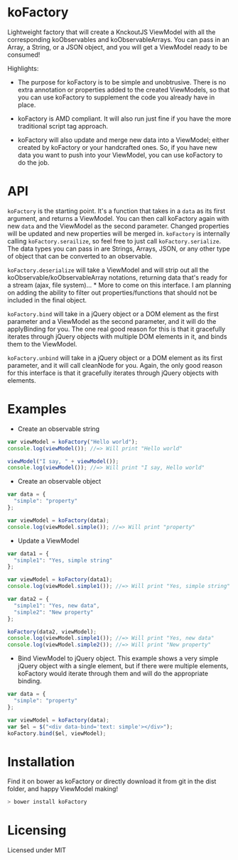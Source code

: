 koFactory
=========

Lightweight factory that will create a KnckoutJS ViewModel with all the corresponding koObservables and koObservableArrays.  You can pass in an Array, a String, or a JSON object, and you will get a ViewModel ready to be consumed!

Highlights:

* The purpose for koFactory is to be simple and unobtrusive.  There is no extra annotation or properties added to the created ViewModels, so that you can use koFactory to supplement the code you already have in place.

* koFactory is AMD compliant.  It will also run just fine if you have the more traditional script tag approach.

* koFactory will also update and merge new data into a ViewModel; either created by koFactory or your handcrafted ones.  So, if you have new data you want to push into your ViewModel, you can use koFactory to do the job.


API
=========

<code>koFactory</code> is the starting point.  It's a function that takes in a <code>data</code> as its first argument, and returns a ViewModel.  You can then call koFactory again with new <code>data</code> and the ViewModel as the second parameter. Changed properties will be updated and new properties will be merged in.  <code>koFactory</code> is internally calling <code>koFactory.serailize</code>, so feel free to just call <code>koFactory.serialize</code>.  The data types you can pass in are Strings, Arrays, JSON, or any other type of object that can be converted to an observable.

<code>koFactory.deserialize</code> will take a ViewModel and will strip out all the koObservable/koObservableArray notations, returning data that's ready for a stream (ajax, file system)...  * More to come on this interface. I am planning on adding the ability to filter out properties/functions that should not be included in the final object.

<code>koFactory.bind</code> will take in a jQuery object or a DOM element as the first parameter and a ViewModel as the second parameter, and it will do the applyBinding for you.  The one real good reason for this is that it gracefully iterates through jQuery objects with multiple DOM elements in it, and binds them to the ViewModel.

<code>koFactory.unbind</code> will take in a jQuery object or a DOM element as its first parameter, and it will call cleanNode for you.  Again, the only good reason for this interface is that it gracefully iterates through jQuery objects with elements.


Examples
=========

* Create an observable string
``` javascript
var viewModel = koFactory("Hello world");
console.log(viewModel()); //=> Will print "Hello world"

viewModel("I say, " + viewModel());
console.log(viewModel()); //=> Will print "I say, Hello world"
```

* Create an observable object
``` javascript
var data = {
  "simple": "property"
};

var viewModel = koFactory(data);
console.log(viewModel.simple()); //=> Will print "property"
```

* Update a ViewModel
``` javascript 
var data1 = {
  "simple1": "Yes, simple string"
};

var viewModel = koFactory(data1);
console.log(viewModel.simple1()); //=> Will print "Yes, simple string"

var data2 = {
  "simple1": "Yes, new data",
  "simple2": "New property"
};

koFactory(data2, viewModel);
console.log(viewModel.simple1()); //=> Will print "Yes, new data"
console.log(viewModel.simple2()); //=> Will print "New property"
```

* Bind ViewModel to jQuery object.  This example shows a very simple jQuery object with a single element, but if there were multiple elements, koFactory would iterate through them and will do the appropriate binding.
``` javascript
var data = {
  "simple": "property"
};

var viewModel = koFactory(data);
var $el = $("<div data-bind='text: simple'></div>");
koFactory.bind($el, viewModel);
```


Installation
=========

Find it on bower as koFactory or directly download it from git in the dist folder, and happy ViewModel making!
``` javascript
> bower install koFactory
```


Licensing
=========

Licensed under MIT
